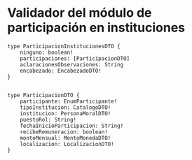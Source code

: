 # Validador del módulo de participación en instituciones


	type ParticipacionInstitucionesDTO {
		ninguno: boolean!
		participaciones: [ParticipacionDTO]
		aclaracionesObservaciones: String
		encabezado: EncabezadoDTO!
	}
	
	
	type ParticipacionDTO {
		participante: EnumParticipante!
		tipoInstitucion: CatalogoDTO!
		institucion: PersonaMoralDTO!
		puestoRol: String!
		fechaInicioParticipacion: String!
		recibeRemuneracion: boolean!
		montoMensual: MontoMonedaDTO!
		localizacion: LocalizacionDTO!
	} 
	